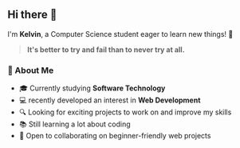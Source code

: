## Hi there 👋

I'm **Kelvin**, a Computer Science student eager to learn new things! 🚀  

> **It's better to try and fail than to never try at all.**  

<!--
**Keneshel/Keneshel** is a ✨ _special_ ✨ repository because its `README.md` (this file) appears on your GitHub profile.

Here are some ideas to get you started:

- 🔭 I’m currently working on ...
- 🌱 I’m currently learning ...
- 👯 I’m looking to collaborate on ...
- 🤔 I’m looking for help with ...
- 💬 Ask me about ...
- 📫 How to reach me: ...
- 😄 Pronouns: ...
- ⚡ Fun fact: ...
-->

### 🌱 About Me  
- 🎓 Currently studying **Software Technology**
- 💻 recently developed an interest in **Web Development**
- 🔍 Looking for exciting projects to work on and improve my skills
- 📚 Still learning a lot about coding
- 🚀 Open to collaborating on beginner-friendly web projects 
